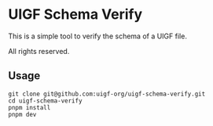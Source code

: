 # UIGF Schema Verify

This is a simple tool to verify the schema of a UIGF file.

All rights reserved.

## Usage

```shell
git clone git@github.com:uigf-org/uigf-schema-verify.git
cd uigf-schema-verify
pnpm install
pnpm dev
```
